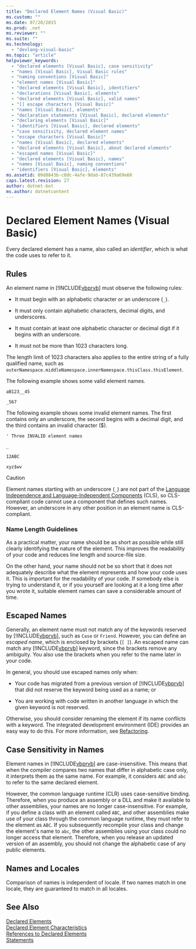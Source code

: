 ```yaml
---
title: "Declared Element Names (Visual Basic)"
ms.custom: ""
ms.date: 07/20/2015
ms.prod: .net
ms.reviewer: ""
ms.suite: ""
ms.technology: 
  - "devlang-visual-basic"
ms.topic: "article"
helpviewer_keywords: 
  - "declared elements [Visual Basic], case sensitivity"
  - "names [Visual Basic], Visual Basic rules"
  - "naming conventions [Visual Basic]"
  - "element names [Visual Basic]"
  - "declared elements [Visual Basic], identifiers"
  - "declarations [Visual Basic], elements"
  - "declared elements [Visual Basic], valid names"
  - "[] escape characters [Visual Basic]"
  - "names [Visual Basic], elements"
  - "declaration statements [Visual Basic], declared elements"
  - "declaring elements [Visual Basic]"
  - "identifiers [Visual Basic], declared elements"
  - "case sensitivity, declared element names"
  - "escape characters [Visual Basic]"
  - "names [Visual Basic], declared elements"
  - "declared elements [Visual Basic], about declared elements"
  - "escaped names [Visual Basic]"
  - "declared elements [Visual Basic], names"
  - "names [Visual Basic], naming conventions"
  - "identifiers [Visual Basic], elements"
ms.assetid: 09d8843b-c0dc-4afe-9dab-87c439a69e66
caps.latest.revision: 27
author: dotnet-bot
ms.author: dotnetcontent
---
```

# Declared Element Names (Visual Basic)
Every declared element has a name, also called an *identifier*, which is what the code uses to refer to it.  
  
## Rules  
 An element name in [!INCLUDE[vbprvb](~/includes/vbprvb-md.md)] must observe the following rules:  
  
-   It must begin with an alphabetic character or an underscore (`_`).  
  
-   It must only contain alphabetic characters, decimal digits, and underscores.  
  
-   It must contain at least one alphabetic character or decimal digit if it begins with an underscore.  
  
-   It must not be more than 1023 characters long.  
  
 The length limit of 1023 characters also applies to the entire string of a fully qualified name, such as `outerNamespace.middleNamespace.innerNamespace.thisClass.thisElement`.  
  
 The following example shows some valid element names.  
  
 `aB123__45`  
  
 `_567`  
  
 The following example shows some invalid element names. The first contains only an underscore, the second begins with a decimal digit, and the third contains an invalid character ($).  
  
 `' Three INVALID element names`  
  
 `_`  
  
 `12ABC`  
  
 `xyz$wv`  
  
> [!CAUTION]
>  Element names starting with an underscore (`_`) are not part of the [Language Independence and Language-Independent Components](../../../../docs/standard/language-independence-and-language-independent-components.md) (CLS), so CLS-compliant code cannot use a component that defines such names. However, an underscore in any other position in an element name is CLS-compliant.  
  
### Name Length Guidelines  
 As a practical matter, your name should be as short as possible while still clearly identifying the nature of the element. This improves the readability of your code and reduces line length and source-file size.  
  
 On the other hand, your name should not be so short that it does not adequately describe what the element represents and how your code uses it. This is important for the readability of your code. If somebody else is trying to understand it, or if you yourself are looking at it a long time after you wrote it, suitable element names can save a considerable amount of time.  
  
## Escaped Names  
 Generally, an element name must not match any of the keywords reserved by [!INCLUDE[vbprvb](~/includes/vbprvb-md.md)], such as `Case` or `Friend`. However, you can define an *escaped name*, which is enclosed by brackets (`[ ]`). An escaped name can match any [!INCLUDE[vbprvb](~/includes/vbprvb-md.md)] keyword, since the brackets remove any ambiguity. You also use the brackets when you refer to the name later in your code.  
  
 In general, you should use escaped names only when:  
  
-   Your code has migrated from a previous version of [!INCLUDE[vbprvb](~/includes/vbprvb-md.md)] that did not reserve the keyword being used as a name; or  
  
-   You are working with code written in another language in which the given keyword is not reserved.  
  
 Otherwise, you should consider renaming the element if its name conflicts with a keyword. The integrated development environment (IDE) provides an easy way to do this. For more information, see [Refactoring](/visualstudio/vb-ide/refactoring-vb).  
  
## Case Sensitivity in Names  
 Element names in [!INCLUDE[vbprvb](~/includes/vbprvb-md.md)] are case-insensitive. This means that when the compiler compares two names that differ in alphabetic case only, it interprets them as the same name. For example, it considers `ABC` and `abc` to refer to the same declared element.  
  
 However, the common language runtime (CLR) uses case-sensitive binding. Therefore, when you produce an assembly or a DLL and make it available to other assemblies, your names are no longer case-insensitive. For example, if you define a class with an element called `ABC`, and other assemblies make use of your class through the common language runtime, they must refer to the element as `ABC`. If you subsequently recompile your class and change the element's name to `abc`, the other assemblies using your class could no longer access that element. Therefore, when you release an updated version of an assembly, you should not change the alphabetic case of any public elements.  
  
## Names and Locales  
 Comparison of names is independent of locale. If two names match in one locale, they are guaranteed to match in all locales.  
  
## See Also  
 [Declared Elements](../../../../visual-basic/programming-guide/language-features/declared-elements/index.md)  
 [Declared Element Characteristics](../../../../visual-basic/programming-guide/language-features/declared-elements/declared-element-characteristics.md)  
 [References to Declared Elements](../../../../visual-basic/programming-guide/language-features/declared-elements/references-to-declared-elements.md)  
 [Statements](../../../../visual-basic/language-reference/statements/index.md)
